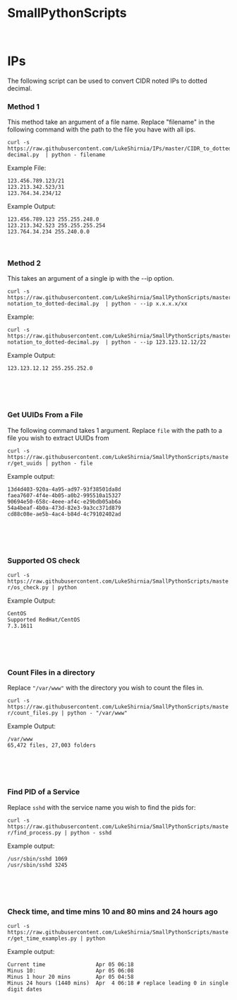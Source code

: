 # SmallPythonScripts


<br />


# IPs
The following script can be used to convert CIDR noted IPs to dotted decimal. 


### Method 1
This method take an argument of a file name. Replace "filename" in the following command with the path to the file you have with all ips.

```
curl -s https://raw.githubusercontent.com/LukeShirnia/IPs/master/CIDR_to_dotted-decimal.py  | python - filename
```

Example File:

```
123.456.789.123/21
123.213.342.523/31
123.764.34.234/12
```


Example Output:

```
123.456.789.123 255.255.248.0
123.213.342.523 255.255.255.254
123.764.34.234 255.240.0.0
```

<br />

### Method 2
This takes an argument of a single ip with the --ip option. 
```
curl -s https://raw.githubusercontent.com/LukeShirnia/SmallPythonScripts/master/slash-notation_to_dotted-decimal.py  | python - --ip x.x.x.x/xx
```

Example:

```
curl -s https://raw.githubusercontent.com/LukeShirnia/SmallPythonScripts/master/slash-notation_to_dotted-decimal.py  | python - --ip 123.123.12.12/22
```

Example Output:

```
123.123.12.12 255.255.252.0
```

<br />

<br />

<br />

### Get UUIDs From a File

The following command takes 1 argument. Replace `file` with the path to a file you wish to extract UUIDs from

`curl -s https://raw.githubusercontent.com/LukeShirnia/SmallPythonScripts/master/get_uuids | python - file`

Example output:

```
13d4d403-920a-4a95-ad97-93f38501da8d
faea7607-4f4e-4b05-a0b2-995510a15327
90694e50-658c-4eee-af4c-e29bdb05ab6a
54a4beaf-4b0a-473d-82e3-9a3cc371d879
cd88c08e-ae5b-4ac4-b84d-4c79102402ad
```


<br />

<br />

<br />


### Supported OS check


`curl -s https://raw.githubusercontent.com/LukeShirnia/SmallPythonScripts/master/os_check.py | python`


Example Output:
```
CentOS
Supported RedHat/CentOS
7.3.1611
```

<br />

<br />

<br />


### Count Files in a directory
Replace `"/var/www"` with the directory you wish to count the files in. 

`curl -s https://raw.githubusercontent.com/LukeShirnia/SmallPythonScripts/master/count_files.py | python - "/var/www"`

Example Output:

```
/var/www
65,472 files, 27,003 folders
```
<br />

<br />

<br />

### Find PID of a Service

Replace `sshd` with the service name you wish to find the pids for:
 
`curl -s https://raw.githubusercontent.com/LukeShirnia/SmallPythonScripts/master/find_process.py | python - sshd`

Example output:

```
/usr/sbin/sshd 1069
/usr/sbin/sshd 3245
```


<br />

<br />

<br />

### Check time, and time mins 10 and 80 mins and 24 hours ago

`curl -s https://raw.githubusercontent.com/LukeShirnia/SmallPythonScripts/master/get_time_examples.py | python`


Example output:

```
Current time                Apr 05 06:18
Minus 10:                   Apr 05 06:08
Minus 1 hour 20 mins        Apr 05 04:58
Minus 24 hours (1440 mins)  Apr  4 06:18 # replace leading 0 in single digit dates
```
